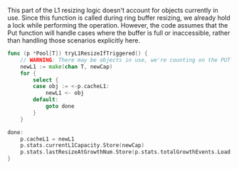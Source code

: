 This part of the L1 resizing logic doesn't account for objects currently in use. Since this function is called during ring buffer resizing, we already hold a lock while performing the operation. However, the code assumes that the Put function will handle cases where the buffer is full or inaccessible, rather than handling those scenarios explicitly here.

```go
func (p *Pool[T]) tryL1ResizeIfTriggered() {
	// WARNING: There may be objects in use, we're counting on the PUT to not drop objects.
	newL1 := make(chan T, newCap)
	for {
		select {
		case obj := <-p.cacheL1:
			newL1 <- obj
		default:
			goto done
		}
	}

done:
	p.cacheL1 = newL1
	p.stats.currentL1Capacity.Store(newCap)
	p.stats.lastResizeAtGrowthNum.Store(p.stats.totalGrowthEvents.Load())
}

```